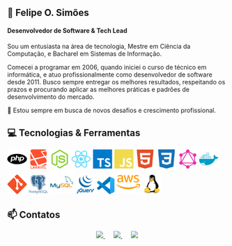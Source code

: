 ## 👋 Felipe O. Simões
<b><h4>Desenvolvedor de Software & Tech Lead</h4></b>

Sou um entusiasta na área de tecnologia, Mestre em Ciência da Computação, e Bacharel em Sistemas de Informação.

Comecei a programar em 2006, quando iniciei o curso de técnico em informática, e atuo profissionalmente como desenvolvedor de software desde 2011. Busco sempre entregar os melhores resultados, respeitando os prazos e procurando aplicar as melhores práticas e padrões de desenvolvimento do mercado.

🌱 Estou sempre em busca de novos desafios e crescimento profissional. 

## :computer: Tecnologias & Ferramentas
<div>
<img src="https://raw.githubusercontent.com/devicons/devicon/master/icons/php/php-plain.svg" alt="php" title="PHP" width="45" />
<img src="https://raw.githubusercontent.com/devicons/devicon/master/icons/laravel/laravel-plain-wordmark.svg" alt="Laravel" title="Laravel" width="45" />
<img src="https://raw.githubusercontent.com/devicons/devicon/master/icons/nodejs/nodejs-plain.svg" alt="Node.js" title="Node.js" width="45" />
  <img src="https://raw.githubusercontent.com/devicons/devicon/master/icons/react/react-original.svg" alt="React JS & Native" title="React JS & Native" width="45" />
<img src="https://raw.githubusercontent.com/devicons/devicon/master/icons/typescript/typescript-plain.svg" alt="Typescript" title="Typescript" width="45" />
<img src="https://raw.githubusercontent.com/devicons/devicon/master/icons/javascript/javascript-plain.svg" alt="Javascript" title="Javascript" width="45" />
<img src="https://raw.githubusercontent.com/devicons/devicon/master/icons/html5/html5-plain.svg" alt="HTML" title="HTML" width="45" />
<img src="https://raw.githubusercontent.com/devicons/devicon/master/icons/css3/css3-plain.svg" alt="CSS" title="CSS" width="45" />
<img src="https://raw.githubusercontent.com/devicons/devicon/master/icons/graphql/graphql-plain.svg" alt="GraphQL" title="GraphQL" width="45" />
<img src="https://raw.githubusercontent.com/devicons/devicon/master/icons/docker/docker-plain.svg" alt="Docker" title="Docker" width="45" />
<img src="https://raw.githubusercontent.com/devicons/devicon/master/icons/git/git-plain.svg" alt="Git" title="Git" width="45" />
<img src="https://raw.githubusercontent.com/devicons/devicon/master/icons/postgresql/postgresql-plain-wordmark.svg" alt="Postgresql" title="Postgresql" width="45" />
<img src="https://raw.githubusercontent.com/devicons/devicon/master/icons/mysql/mysql-original-wordmark.svg" alt="Mysql" title="Mysql" width="55" />
<img src="https://raw.githubusercontent.com/devicons/devicon/master/icons/jquery/jquery-plain-wordmark.svg" alt="jQuery" title="jQuery" width="45" />  
<img src="https://raw.githubusercontent.com/devicons/devicon/master/icons/vscode/vscode-original.svg" alt="Visual Studio Code" title="Visual Studio Code" width="40" />
<img src="https://raw.githubusercontent.com/devicons/devicon/master/icons/amazonwebservices/amazonwebservices-plain-wordmark.svg" alt="AWS" title="AWS" width="55" />
<img src="https://raw.githubusercontent.com/devicons/devicon/master/icons/linux/linux-original.svg" alt="Linux" title="Linux" width="45" />
</div>

## 📫 Contatos
<p align="center">
  <a href="https://www.linkedin.com/in/felipeoliveirasimoes" alt="https://www.linkedin.com/in/felipeoliveirasimoes" title='https://www.linkedin.com/in/felipeoliveirasimoes' target="_blank">
    <img src="https://img.shields.io/badge/-Linkedin-0e76a8?style=flat-square&logo=Linkedin&logoColor=white&link=LINK-DO-SEU-LINKEDIN" width="100px" />
  </a>&nbsp;&nbsp;&nbsp;&nbsp;
  
  <a href="https://www.instagram.com/simoes.f.o/" alt="@simoes.f.o" title="@simoes.f.o"  target="_blank">
    <img src="https://img.shields.io/badge/-Instagram-DF0174?style=flat-square&labelColor=DF0174&logo=instagram&logoColor=white&link=LINK-DO-SEU-INSTAGRAM" width="130px" />
  </a>&nbsp;&nbsp;&nbsp;&nbsp;
  
  <a href="https://pt-br.facebook.com/felipe.oliveirasimoes/" alt="https://pt-br.facebook.com/felipe.oliveirasimoes/" title="https://pt-br.facebook.com/felipe.oliveirasimoes/"  target="_blank">
    <img src="https://img.shields.io/badge/-Facebook-3b5998?style=flat-square&labelColor=3b5998&logo=facebook&logoColor=white&link=LINK-DO-SEU-FACEBOOK" width="125px" />
  </a>

  
  
  <!--
  <a href="#" alt="Gmail">
    <img src="https://img.shields.io/badge/-Gmail-FF0000?style=flat-square&labelColor=FF0000&logo=gmail&logoColor=white&link=LINK-DO-SEU-EMAIL" />
  </a>
  <a href="#" alt="WhatsApp">
    <img src="https://img.shields.io/badge/-WhatsApp-25d366?style=flat-square&labelColor=25d366&logo=whatsapp&logoColor=white&link=API-DO-SEU-WHATSAPP"/>
  </a>
  -->
</p> 
<!--
<div align='center'>
  <a href="https://www.linkedin.com/in/felipeoliveirasimoes/"><img src="https://realweb.lv/wp-content/uploads/2020/07/Linkedin-Logo.png" alt="https://www.linkedin.com/in/felipeoliveirasimoes/" title="https://www.linkedin.com/in/felipeoliveirasimoes/" width="80" /></a>
  
</div>
-->
<!---
- 👋 Hi, I’m @SimoesFO
- 👀 I’m interested in ...
- 🌱 I’m currently learning ...
- 💞️ I’m looking to collaborate on ...
- 📫 How to reach me ...


SimoesFO/SimoesFO is a ✨ special ✨ repository because its `README.md` (this file) appears on your GitHub profile.
You can click the Preview link to take a look at your changes.
--->
